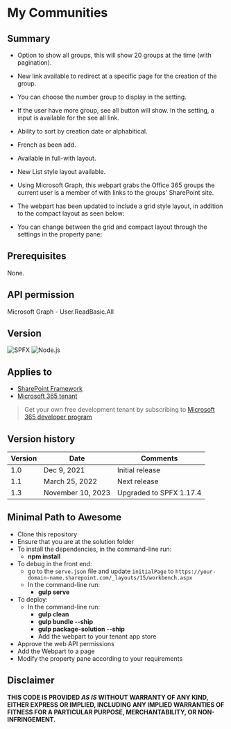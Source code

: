 # My Communities

## Summary
- Option to show all groups, this will show 20 groups at the time (with pagination).
- New link available to redirect at a specific page for the creation of the group.
- You can choose the number group to display in the setting.
- If the user have more group, see all button will show. In the setting, a input is available for the see all link.
- Ability to sort by creation date or alphabitical.
- French as been add.
- Available in full-with layout.
- New List style layout available.
- Using Microsoft Graph, this webpart grabs the Office 365 groups the current user is a member of with links to the groups' SharePoint site.

- The webpart has been updated to include a grid style layout, in addition to the compact layout as seen below:
- You can change between the grid and compact layout through the settings in the property pane:


## Prerequisites

None.

## API permission
Microsoft Graph - User.ReadBasic.All

## Version 

![SPFX](https://img.shields.io/badge/SPFX-1.17.4-green.svg)
![Node.js](https://img.shields.io/badge/Node.js-v16.3+-green.svg)

## Applies to

- [SharePoint Framework](https://aka.ms/spfx)
- [Microsoft 365 tenant](https://docs.microsoft.com/en-us/sharepoint/dev/spfx/set-up-your-developer-tenant)

> Get your own free development tenant by subscribing to [Microsoft 365 developer program](http://aka.ms/o365devprogram)

## Version history

Version|Date|Comments
-------|----|--------
1.0|Dec 9, 2021|Initial release
1.1|March 25, 2022|Next release
1.3|November 10, 2023| Upgraded to SPFX 1.17.4

## Minimal Path to Awesome
- Clone this repository
- Ensure that you are at the solution folder
- To install the dependencies, in the command-line run:
  - **npm install**
- To debug in the front end:
  - go to the `serve.json` file and update `initialPage` to `https://your-domain-name.sharepoint.com/_layouts/15/workbench.aspx`
  - In the command-line run:
    - **gulp serve**
- To deploy:
  - In the command-line run:
    - **gulp clean**
    - **gulp bundle --ship**
    - **gulp package-solution --ship**
    - Add the webpart to your tenant app store
- Approve the web API permissions
- Add the Webpart to a page
- Modify the property pane according to your requirements


## Disclaimer

**THIS CODE IS PROVIDED *AS IS* WITHOUT WARRANTY OF ANY KIND, EITHER EXPRESS OR IMPLIED, INCLUDING ANY IMPLIED WARRANTIES OF FITNESS FOR A PARTICULAR PURPOSE, MERCHANTABILITY, OR NON-INFRINGEMENT.**
